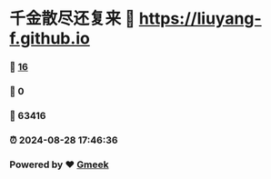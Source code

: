 # 千金散尽还复来 :link: https://liuyang-f.github.io 
### :page_facing_up: [16](https://liuyang-f.github.io/tag.html) 
### :speech_balloon: 0 
### :hibiscus: 63416 
### :alarm_clock: 2024-08-28 17:46:36 
### Powered by :heart: [Gmeek](https://github.com/Meekdai/Gmeek)
